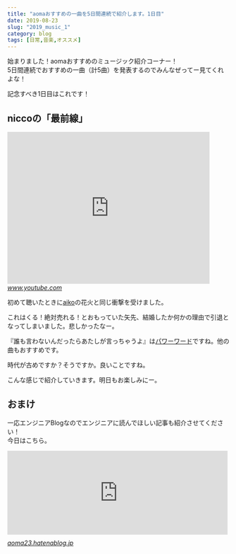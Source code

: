 ```yaml
---
title: "aomaおすすめの一曲を5日間連続で紹介します。1日目"
date: 2019-08-23
slug: "2019_music_1"
category: blog
tags: [日常,音楽,オススメ]
---
```

<p>始まりました！aomaおすすめのミュージック紹介コーナー！<br/>
5日間連続でおすすめの一曲（計5曲）を発表するのでみんなぜってー見てくれよな！</p>

<p>記念すべき1日目はこれです！</p>

<h2>niccoの「最前線」</h2>

<p><iframe width="459" height="344" src="https://www.youtube.com/embed/KNR7L0A8_ks?feature=oembed" frameborder="0" allow="accelerometer; autoplay; encrypted-media; gyroscope; picture-in-picture" allowfullscreen></iframe><cite class="hatena-citation"><a href="https://www.youtube.com/watch?v=KNR7L0A8_ks">www.youtube.com</a></cite></p>

<p>初めて聴いたときに<a class="keyword" href="http://d.hatena.ne.jp/keyword/aiko">aiko</a>の花火と同じ衝撃を受けました。</p>

<p>これはくる！絶対売れる！とおもっていた矢先、結婚したか何かの理由で引退となってしまいました。悲しかったなー。</p>

<p>『誰も言わないんだったらあたしが言っちゃうよ』は<a class="keyword" href="http://d.hatena.ne.jp/keyword/%A5%D1%A5%EF%A1%BC%A5%EF%A1%BC%A5%C9">パワーワード</a>ですね。他の曲もおすすめです。</p>

<p>時代が古めですか？そうですか。良いことですね。</p>

<p>こんな感じで紹介していきます。明日もお楽しみにー。</p>

<h2>おまけ</h2>

<p>一応エンジニアBlogなのでエンジニアに読んでほしい記事も紹介させてください！<br/>
今日はこちら。</p>

<p><iframe src="https://hatenablog-parts.com/embed?url=https%3A%2F%2Faoma23.hatenablog.jp%2Fentry%2F2017%2F07%2F11%2F084848" title="Slackにスレッド機能が追加されてますますSlackが嫌いになった件 - aoma blog" class="embed-card embed-blogcard" scrolling="no" frameborder="0" style="display: block; width: 100%; height: 190px; max-width: 500px; margin: 10px 0px;"></iframe><cite class="hatena-citation"><a href="https://aoma23.hatenablog.jp/entry/2017/07/11/084848">aoma23.hatenablog.jp</a></cite></p>

